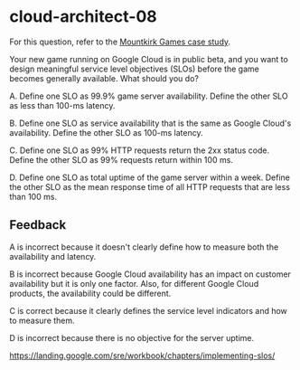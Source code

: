 # cloud-architect-08

For this question, refer to the [Mountkirk Games case study](https://services.google.com/fh/files/blogs/master_case_study_mountkirk_games.pdf).

Your new game running on Google Cloud is in public beta, and you want to design meaningful service level objectives (SLOs) before the game becomes generally available. What should you do?

A. Define one SLO as 99.9% game server availability. Define the other SLO as less than 100-ms latency.

B. Define one SLO as service availability that is the same as Google Cloud's availability. Define the other SLO as 100-ms latency.

C. Define one SLO as 99% HTTP requests return the 2xx status code. Define the other SLO as 99% requests return within 100 ms.

D. Define one SLO as total uptime of the game server within a week. Define the other SLO as the mean response time of all HTTP requests that are less than 100 ms.

## Feedback

A is incorrect because it doesn't clearly define how to measure both the availability and latency.

B is incorrect because Google Cloud availability has an impact on customer availability but it is only one factor. Also, for different Google Cloud products, the availability could be different.

C is correct because it clearly defines the service level indicators and how to measure them.

D is incorrect because there is no objective for the server uptime.

https://landing.google.com/sre/workbook/chapters/implementing-slos/
